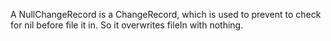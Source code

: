 A NullChangeRecord is a ChangeRecord, which is used to prevent to check for nil before file it in. So it overwrites fileIn with nothing.